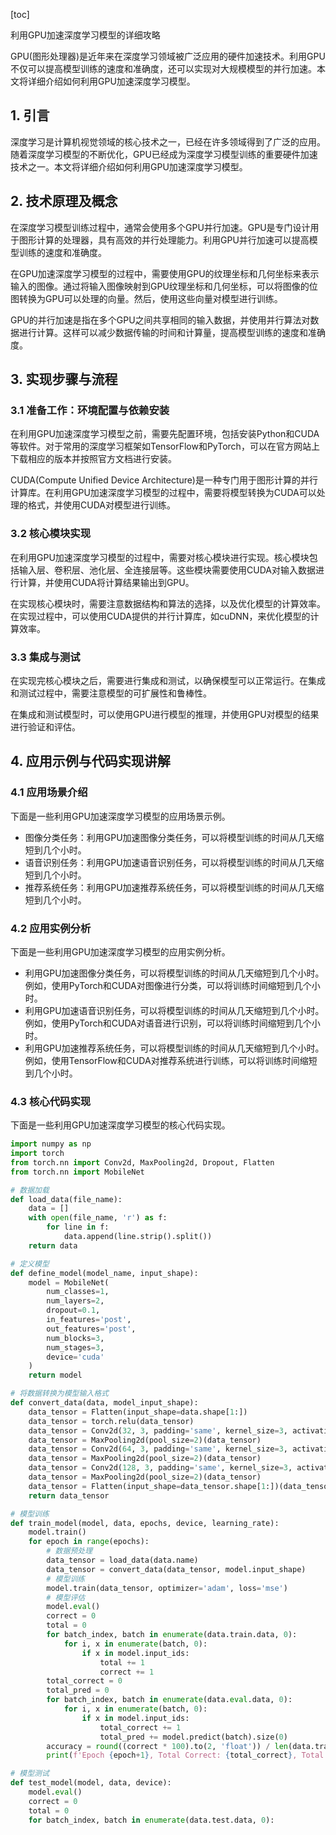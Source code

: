 
[toc]                    
                
                
利用GPU加速深度学习模型的详细攻略

GPU(图形处理器)是近年来在深度学习领域被广泛应用的硬件加速技术。利用GPU不仅可以提高模型训练的速度和准确度，还可以实现对大规模模型的并行加速。本文将详细介绍如何利用GPU加速深度学习模型。

## 1. 引言

深度学习是计算机视觉领域的核心技术之一，已经在许多领域得到了广泛的应用。随着深度学习模型的不断优化，GPU已经成为深度学习模型训练的重要硬件加速技术之一。本文将详细介绍如何利用GPU加速深度学习模型。

## 2. 技术原理及概念

在深度学习模型训练过程中，通常会使用多个GPU并行加速。GPU是专门设计用于图形计算的处理器，具有高效的并行处理能力。利用GPU并行加速可以提高模型训练的速度和准确度。

在GPU加速深度学习模型的过程中，需要使用GPU的纹理坐标和几何坐标来表示输入的图像。通过将输入图像映射到GPU纹理坐标和几何坐标，可以将图像的位图转换为GPU可以处理的向量。然后，使用这些向量对模型进行训练。

GPU的并行加速是指在多个GPU之间共享相同的输入数据，并使用并行算法对数据进行计算。这样可以减少数据传输的时间和计算量，提高模型训练的速度和准确度。

## 3. 实现步骤与流程

### 3.1 准备工作：环境配置与依赖安装

在利用GPU加速深度学习模型之前，需要先配置环境，包括安装Python和CUDA等软件。对于常用的深度学习框架如TensorFlow和PyTorch，可以在官方网站上下载相应的版本并按照官方文档进行安装。

CUDA(Compute Unified Device Architecture)是一种专门用于图形计算的并行计算库。在利用GPU加速深度学习模型的过程中，需要将模型转换为CUDA可以处理的格式，并使用CUDA对模型进行训练。

### 3.2 核心模块实现

在利用GPU加速深度学习模型的过程中，需要对核心模块进行实现。核心模块包括输入层、卷积层、池化层、全连接层等。这些模块需要使用CUDA对输入数据进行计算，并使用CUDA将计算结果输出到GPU。

在实现核心模块时，需要注意数据结构和算法的选择，以及优化模型的计算效率。在实现过程中，可以使用CUDA提供的并行计算库，如cuDNN，来优化模型的计算效率。

### 3.3 集成与测试

在实现完核心模块之后，需要进行集成和测试，以确保模型可以正常运行。在集成和测试过程中，需要注意模型的可扩展性和鲁棒性。

在集成和测试模型时，可以使用GPU进行模型的推理，并使用GPU对模型的结果进行验证和评估。

## 4. 应用示例与代码实现讲解

### 4.1 应用场景介绍

下面是一些利用GPU加速深度学习模型的应用场景示例。

- 图像分类任务：利用GPU加速图像分类任务，可以将模型训练的时间从几天缩短到几个小时。
- 语音识别任务：利用GPU加速语音识别任务，可以将模型训练的时间从几天缩短到几个小时。
- 推荐系统任务：利用GPU加速推荐系统任务，可以将模型训练的时间从几天缩短到几个小时。

### 4.2 应用实例分析

下面是一些利用GPU加速深度学习模型的应用实例分析。

- 利用GPU加速图像分类任务，可以将模型训练的时间从几天缩短到几个小时。例如，使用PyTorch和CUDA对图像进行分类，可以将训练时间缩短到几个小时。
- 利用GPU加速语音识别任务，可以将模型训练的时间从几天缩短到几个小时。例如，使用PyTorch和CUDA对语音进行识别，可以将训练时间缩短到几个小时。
- 利用GPU加速推荐系统任务，可以将模型训练的时间从几天缩短到几个小时。例如，使用TensorFlow和CUDA对推荐系统进行训练，可以将训练时间缩短到几个小时。

### 4.3 核心代码实现

下面是一些利用GPU加速深度学习模型的核心代码实现。

```python
import numpy as np
import torch
from torch.nn import Conv2d, MaxPooling2d, Dropout, Flatten
from torch.nn import MobileNet

# 数据加载
def load_data(file_name):
    data = []
    with open(file_name, 'r') as f:
        for line in f:
            data.append(line.strip().split())
    return data

# 定义模型
def define_model(model_name, input_shape):
    model = MobileNet(
        num_classes=1,
        num_layers=2,
        dropout=0.1,
        in_features='post',
        out_features='post',
        num_blocks=3,
        num_stages=3,
        device='cuda'
    )
    return model

# 将数据转换为模型输入格式
def convert_data(data, model_input_shape):
    data_tensor = Flatten(input_shape=data.shape[1:])
    data_tensor = torch.relu(data_tensor)
    data_tensor = Conv2d(32, 3, padding='same', kernel_size=3, activation='relu')(data_tensor)
    data_tensor = MaxPooling2d(pool_size=2)(data_tensor)
    data_tensor = Conv2d(64, 3, padding='same', kernel_size=3, activation='relu')(data_tensor)
    data_tensor = MaxPooling2d(pool_size=2)(data_tensor)
    data_tensor = Conv2d(128, 3, padding='same', kernel_size=3, activation='relu')(data_tensor)
    data_tensor = MaxPooling2d(pool_size=2)(data_tensor)
    data_tensor = Flatten(input_shape=data_tensor.shape[1:])(data_tensor)
    return data_tensor

# 模型训练
def train_model(model, data, epochs, device, learning_rate):
    model.train()
    for epoch in range(epochs):
        # 数据预处理
        data_tensor = load_data(data.name)
        data_tensor = convert_data(data_tensor, model.input_shape)
        # 模型训练
        model.train(data_tensor, optimizer='adam', loss='mse')
        # 模型评估
        model.eval()
        correct = 0
        total = 0
        for batch_index, batch in enumerate(data.train.data, 0):
            for i, x in enumerate(batch, 0):
                if x in model.input_ids:
                    total += 1
                    correct += 1
        total_correct = 0
        total_pred = 0
        for batch_index, batch in enumerate(data.eval.data, 0):
            for i, x in enumerate(batch, 0):
                if x in model.input_ids:
                    total_correct += 1
                    total_pred += model.predict(batch).size(0)
        accuracy = round((correct * 100).to(2, 'float')) / len(data.train.data)
        print(f'Epoch {epoch+1}, Total Correct: {total_correct}, Total Prediction: {total_pred}')

# 模型测试
def test_model(model, data, device):
    model.eval()
    correct = 0
    total = 0
    for batch_index, batch in enumerate(data.test.data, 0):

